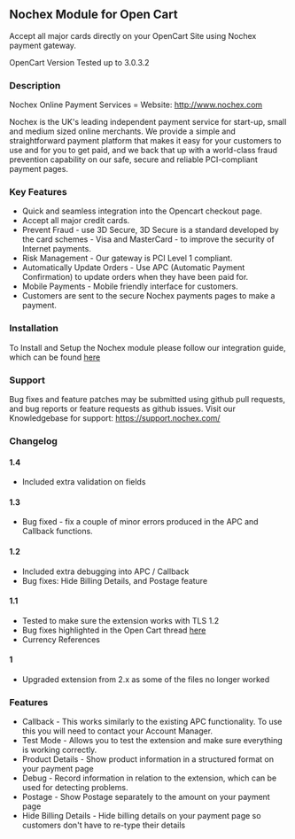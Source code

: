 ## Nochex Module for Open Cart
Accept all major cards directly on your OpenCart Site using Nochex payment gateway.

OpenCart Version Tested up to 3.0.3.2

### Description 
Nochex Online Payment Services = Website: http://www.nochex.com

Nochex is the UK's leading independent payment service for start-up, small and medium sized online merchants. We provide a simple and straightforward payment platform that makes it easy for your customers to use and for you to get paid, and we back that up with a world-class fraud prevention capability on our safe, secure and reliable PCI-compliant payment pages.

### Key Features 
* Quick and seamless integration into the Opencart checkout page.
* Accept all major credit cards.
* Prevent Fraud - use 3D Secure, 3D Secure is a standard developed by the card schemes - Visa and MasterCard - to improve the security of Internet payments.
* Risk Management - Our gateway is PCI Level 1 compliant.
* Automatically Update Orders - Use APC (Automatic Payment Confirmation) to update orders when they have been paid for.
* Mobile Payments - Mobile friendly interface for customers.
* Customers are sent to the secure Nochex payments pages to make a payment.

### Installation
To Install and Setup the Nochex module please follow our integration guide, which can be found <a href="https://support.nochex.com/kb/faq.php?id=146">here</a> 

### Support
Bug fixes and feature patches may be submitted using github pull requests, and bug reports or feature requests as github issues.
Visit our Knowledgebase for support: https://support.nochex.com/

### Changelog

#### 1.4

* Included extra validation on fields

#### 1.3

* Bug fixed - fix a couple of minor errors produced in the APC and Callback functions.

#### 1.2

* Included extra debugging into APC / Callback
* Bug fixes: Hide Billing Details, and Postage feature

#### 1.1

* Tested to make sure the extension works with TLS 1.2
* Bug fixes highlighted in the Open Cart thread <a href="https://github.com/opencart/opencart/issues/6500">here</a>
* Currency References

#### 1

* Upgraded extension from 2.x as some of the files no longer worked

### Features 

* Callback - This works similarly to the existing APC functionality. To use this you will need to contact your Account Manager.
* Test Mode - Allows you to test the extension and make sure everything is working correctly. 
* Product Details - Show product information in a structured format on your payment page
* Debug - Record information in relation to the extension, which can be used for detecting problems.
* Postage - Show Postage separately to the amount on your payment page
* Hide Billing Details - Hide billing details on your payment page so customers don't have to re-type their details
